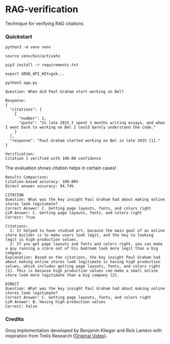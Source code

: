 # RAG-verification
Technique for verifying RAG citations

### Quickstart

~~~
python3 -m venv venv
~~~
~~~
source venv/bin/activate
~~~
~~~
pip3 install -r requirements.txt
~~~
~~~
export GROQ_API_KEY=gsk...
~~~
~~~
python3 app.py
~~~

```
Question: When did Paul Graham start working on Bel?

Response:
{
  "citations": [
    {
      "number": 1,
      "quote": "In late 2015 I spent 3 months writing essays, and when I went back to working on Bel I could barely understand the code."
    }
  ],
  "response": "Paul Graham started working on Bel in late 2015 [1]."
}

Verification:
Citation 1 verified with 100.00 confidence

```

The evaluation shows citation helps in certain cases!

```
Results Comparison:
Citation-based accuracy: 100.00%
Direct answer accuracy: 94.74%

CITATION
Question: What was the key insight Paul Graham had about making online stores look legitimate?
Correct Answer: C. Getting page layouts, fonts, and colors right
LLM Answer: C. Getting page layouts, fonts, and colors right
Correct: True

Citations:
  1: It helped to have studied art, because the main goal of an online store builder is to make users look legit, and the key to looking legit is high production values.
  2: If you get page layouts and fonts and colors right, you can make a guy running a store out of his bedroom look more legit than a big company.
Explanation: Based on the citations, the key insight Paul Graham had about making online stores look legitimate is having high production values, which includes getting page layouts, fonts, and colors right [1]. This is because high production values can make a small online store look more legitimate than a big company [2].

DIRECT
Question: What was the key insight Paul Graham had about making online stores look legitimate?
Correct Answer: C. Getting page layouts, fonts, and colors right
LLM Answer: B. Having high production values
Correct: False
```

### Credits

Groq implementation developed by Benjamin Klieger and Rick Lamers with inspiration from Trelis Research [(Original Video)](https://www.youtube.com/watch?v=-wGzSnhQKPM).
